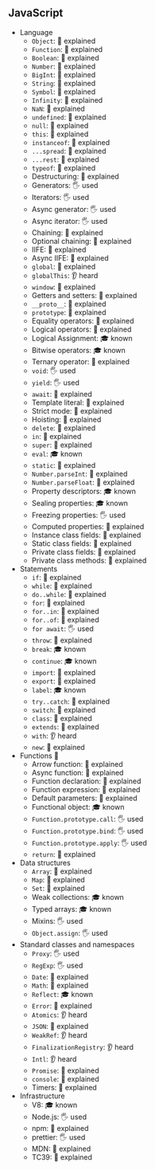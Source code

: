 ## JavaScript

- Language
  - `Object`: 🙋 explained
  - `Function`: 🙋 explained
  - `Boolean`: 🙋 explained
  - `Number`: 🙋 explained
  - `BigInt`: 🙋 explained
  - `String`: 🙋 explained
  - `Symbol`: 🙋 explained
  - `Infinity`: 🙋 explained
  - `NaN`: 🙋 explained
  - `undefined`: 🙋 explained
  - `null`: 🙋 explained
  - `this`: 🙋 explained
  - `instanceof`: 🙋 explained
  - `...spread`: 🙋 explained
  - `...rest`: 🙋 explained
  - `typeof`: 🙋 explained
  - Destructuring: 🙋 explained
  - Generators: 🖐️ used
  - Iterators: 🖐️ used
  - Async generator: 🖐️ used
  - Async iterator: 🖐️ used
  - Chaining: 🙋 explained
  - Optional chaining: 🙋 explained
  - IIFE: 🙋 explained
  - Async IIFE: 🙋 explained
  - `global`: 🙋 explained
  - `globalThis`: 👂 heard
  - `window`: 🙋 explained
  - Getters and setters: 🙋 explained
  - `__proto__`: 🙋 explained
  - `prototype`: 🙋 explained
  - Equality operators: 🙋 explained
  - Logical operators: 🙋 explained
  - Logical Assignment: 🎓 known
  - Bitwise operators: 🎓 known
  - Ternary operator: 🙋 explained
  - `void`: 🖐️ used
  - `yield`: 🖐️ used
  - `await`: 🙋 explained
  - Template literal: 🙋 explained
  - Strict mode: 🙋 explained
  - Hoisting: 🙋 explained
  - `delete`: 🙋 explained
  - `in`: 🙋 explained
  - `super`: 🙋 explained
  - `eval`: 🎓 known
  - `static`: 🙋 explained
  - `Number.parseInt`: 🙋 explained
  - `Number.parseFloat`: 🙋 explained
  - Property descriptors: 🎓 known
  - Sealing properties: 🎓 known
  - Freezing properties: 🖐️ used
  - Computed properties: 🙋 explained
  - Instance class fields: 🙋 explained
  - Static class fields: 🙋 explained
  - Private class fields: 🙋 explained
  - Private class methods: 🙋 explained
- Statements
  - `if`: 🙋 explained
  - `while`: 🙋 explained
  - `do..while`: 🙋 explained
  - `for`: 🙋 explained
  - `for..in`: 🙋 explained
  - `for..of`: 🙋 explained
  - `for await`: 🖐️ used
  - `throw`: 🙋 explained
  - `break`: 🎓 known
  - `continue`: 🎓 known
  - `import`: 🙋 explained
  - `export`: 🙋 explained
  - `label`: 🎓 known
  - `try..catch`: 🙋 explained
  - `switch`: 🙋 explained
  - `class`: 🙋 explained
  - `extends`: 🙋 explained
  - `with`: 👂 heard
  - `new`: 🙋 explained
- Functions 🙋
  - Arrow function: 🙋 explained
  - Async function: 🙋 explained
  - Function declaration: 🙋 explained
  - Function expression: 🙋 explained
  - Default parameters: 🙋 explained
  - Functional object: 🎓 known
  - `Function.prototype.call`: 🖐️ used
  - `Function.prototype.bind`: 🖐️ used
  - `Function.prototype.apply`: 🖐️ used
  - `return`: 🙋 explained
- Data structures
  - `Array`: 🙋 explained
  - `Map`: 🙋 explained
  - `Set`: 🙋 explained
  - Weak collections: 🎓 known
  - Typed arrays: 🎓 known
  - Mixins: 🖐️ used
  - `Object.assign`: 🖐️ used
- Standard classes and namespaces
  - `Proxy`: 🖐️ used
  - `RegExp`: 🖐️ used
  - `Date`: 🙋 explained
  - `Math`: 🙋 explained
  - `Reflect`: 🎓 known
  - `Error`: 🙋 explained
  - `Atomics`: 👂 heard
  - `JSON`: 🙋 explained
  - `WeakRef`: 👂 heard
  - `FinalizationRegistry`: 👂 heard
  - `Intl`: 👂 heard
  - `Promise`: 🙋 explained
  - `console`: 🙋 explained
  - Timers: 🙋 explained
- Infrastructure
  - V8: 🎓 known
  - Node.js: 🖐️ used
  - npm: 🙋 explained
  - prettier: 🖐️ used
  - MDN: 🙋 explained
  - TC39: 🙋 explained

